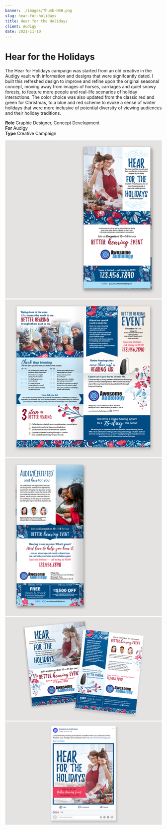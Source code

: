 ```yaml
---
banner: ./images/Thumb-H4H.png
slug: hear-for-holidays
title: Hear for the Holidays
client: Audigy
date: 2021-11-10
---
```


# Hear for the Holidays

The Hear for Holidays campaign was started from an old creative in the Audigy vault with information and designs that were signifcantly dated. I built this refreshed design to improve and refine upon the original seasonal concept, moving away from images of horses, carriages and quiet snowy forests, to feature more people and real-life scenarios of holiday interactions. The color choice was also updated from the classic red and green for Christmas, to a blue and red scheme to evoke a sense of winter holidays that were more inclusive of potential diversity of viewing audiences and their holiday traditions.

**Role** Graphic Designer, Concept Development  
**For** Audigy  
**Type** Creative Campaign  

![](./images/Pieces-H4H-01_Big.png "Broadsheet Newspaper Insert Front Page")  
![](./images/Pieces-H4H-02_Big.png "Broadsheet Newspaper Insert Center Spread")  
![](./images/Pieces-H4H-03_Big.png "Broadsheet Newspaper Insert Back Page")  
![](./images/Pieces-H4H-04.png "Double-sided Flyer or News Insert")  
![](./images/Pieces-H4H-05.png "Social Media Post")